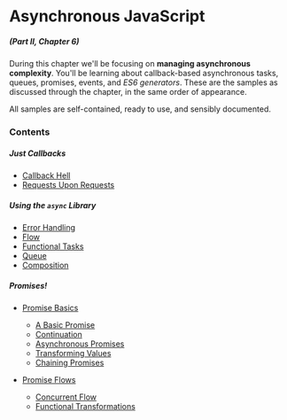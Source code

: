 # Asynchronous JavaScript

##### _(Part II, Chapter 6)_

During this chapter we'll be focusing on **managing asynchronous complexity**. You'll be learning about callback-based asynchronous tasks, queues, promises, events, and _ES6 generators_. These are the samples as discussed through the chapter, in the same order of appearance.

All samples are self-contained, ready to use, and sensibly documented.

### Contents

##### Just Callbacks

- [Callback Hell](https://github.com/bevacqua/buildfirst/tree/master/ch06/01_callback-hell)
- [Requests Upon Requests](https://github.com/bevacqua/buildfirst/tree/master/ch06/02_requests-upon-requests)

##### Using the `async` Library

- [Error Handling](https://github.com/bevacqua/buildfirst/tree/master/ch06/03_async-error-handling)
- [Flow](https://github.com/bevacqua/buildfirst/tree/master/ch06/04_async-flow)
- [Functional Tasks](https://github.com/bevacqua/buildfirst/tree/master/ch06/05_async-functional)
- [Queue](https://github.com/bevacqua/buildfirst/tree/master/ch06/05_async-queue)
- [Composition](https://github.com/bevacqua/buildfirst/tree/master/ch06/05_async-composition)

##### Promises!

- [Promise Basics](https://github.com/bevacqua/buildfirst/tree/master/ch06/08_promise-basics)
    - [A Basic Promise](https://github.com/bevacqua/buildfirst/tree/master/ch06/08_promise-basics/01_basic.js)
    - [Continuation](https://github.com/bevacqua/buildfirst/tree/master/ch06/08_promise-basics/02_thenable.js)
    - [Asynchronous Promises](https://github.com/bevacqua/buildfirst/tree/master/ch06/08_promise-basics/03_async-promise.js)
    - [Transforming Values](https://github.com/bevacqua/buildfirst/tree/master/ch06/08_promise-basics/04_transforming-values.js)
    - [Chaining Promises](https://github.com/bevacqua/buildfirst/tree/master/ch06/08_promise-basics/05_chaining-promises.js)

- [Promise Flows](https://github.com/bevacqua/buildfirst/tree/master/ch06/09_promise-flow)
    - [Concurrent Flow](https://github.com/bevacqua/buildfirst/tree/master/ch06/09_promise-flow/01_concurrent.js)
    - [Functional Transformations](https://github.com/bevacqua/buildfirst/tree/master/ch06/09_promise-flow/02_funcitonal.js)
